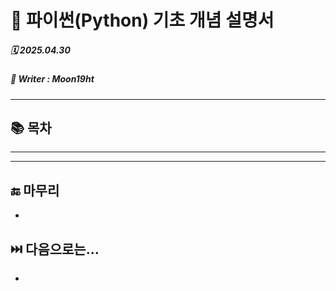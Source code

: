 # 🐍 파이썬(Python) 기초 개념 설명서

##### 🗓️ 2025.04.30
##### 📝 Writer : Moon19ht

---

## 📚 목차


---



---

## 🔚 마무리
- 

## ⏭️ 다음으로는...
- 
